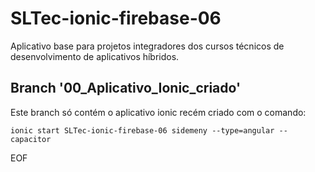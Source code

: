 
# SLTec-ionic-firebase-06
Aplicativo base para projetos integradores dos cursos técnicos de desenvolvimento de aplicativos híbridos.
## Branch '00_Aplicativo_Ionic_criado'
Este branch só contém o aplicativo ionic recém criado com o comando:

`ionic start SLTec-ionic-firebase-06 sidemeny --type=angular --capacitor`

EOF
